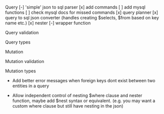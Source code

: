 Query
  [-] 'simple' json to sql parser
    [x] add commands
    [ ] add mysql functions
    [ ] check mysql docs for missed commands
  [x] query planner
  [x] query to sql json converter (handles creating $selects, $from based on key name etc.)
  [x] nester
  [-] wrapper function



Query validation

Query types

Mutation

Mutation validation

Mutation types

- Add better error messages when foreign keys dont exist between two entities in a query

- Allow independent control of nesting $where clause and nester function, maybe add $nest syntax or equivalent. (e.g. you may want a custom where clause but still have nesting in the json)